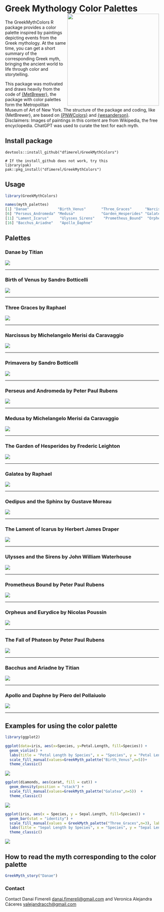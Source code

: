 
<!-- README.md is generated from README.Rmd. Please edit that file -->

# Greek Mythology Color Palettes <img align="right" src="AllPaintings/logo.jpg" width=300>

The GreekMythColors R package provides a color palette inspired by
paintings depicting events from the Greek mythology. At the same time,
you can get a short summary of the corresponding Greek myth, bringing
the ancient world to life through color and storytelling.

This package was motivated and draws heavily from the code of
[{MetBrewer}](https://github.com/BlakeRMills/MetBrewer), the package
with color palettes form the Metropolitan Museum of Art of New York. The
structure of the package and coding, like {MetBrewer}, are based on
[{PNWColors}](https://github.com/jakelawlor/PNWColors) and
[{wesanderson}](https://github.com/karthik/wesanderson).  
Disclaimers: Images of paintings in this content are from Wikipedia, the
free encyclopedia. ChatGPT was used to curate the text for each myth.

## Install package

``` rinstall.packages("devtools")
devtools::install_github("dfimerel/GreekMythColors") 

# If the install_github does not work, try this
library(pak)
pak::pkg_install("dfimerel/GreekMythColors")
```

## Usage

``` r
library(GreekMythColors)

names(myth_palettes)
[1] "Danae"             "Birth_Venus"       "Three_Graces"      "Narcissus"         "Primavera"        
[6] "Perseus_Andromeda" "Medusa"            "Garden_Hesperides" "Galatea"           "Oedipus_Sphinx"   
[11] "Lament_Icarus"     "Ulysses_Sirens"    "Prometheus_Bound"  "Orpheus_Eurydice"  "Fall_Phateon"     
[16] "Bacchus_Ariadne"   "Apollo_Daphne"     
```

## Palettes

### Danae by Titian

<img src="AllPaintings/Danae.png">

------------------------------------------------------------------------

### Birth of Venus by Sandro Botticelli

<img src="AllPaintings/Birth_Venus.png">

------------------------------------------------------------------------

### Three Graces by Raphael

<img src="AllPaintings/Three_Graces.png">

------------------------------------------------------------------------

### Narcissus by Michelangelo Merisi da Caravaggio

<img src="AllPaintings/Narcisus.png">

------------------------------------------------------------------------

### Primavera by Sandro Botticelli

<img src="AllPaintings/Primavera.png">

------------------------------------------------------------------------

### Perseus and Andromeda by Peter Paul Rubens

<img src="AllPaintings/Perseus_Andromeda.png">

------------------------------------------------------------------------

### Medusa by Michelangelo Merisi da Caravaggio

<img src="AllPaintings/Medusa.png">

------------------------------------------------------------------------

### The Garden of Hesperides by Frederic Leighton

<img src="AllPaintings/Garden_Hesperides.png">

------------------------------------------------------------------------

### Galatea by Raphael

<img src="AllPaintings/Galatea.png">

------------------------------------------------------------------------

### Oedipus and the Sphinx by Gustave Moreau

<img src="AllPaintings/Oedipus_Sphinx.png">

------------------------------------------------------------------------

### The Lament of Icarus by Herbert James Draper

<img src="AllPaintings/Lament_Icarus.png">

------------------------------------------------------------------------

### Ulysses and the Sirens by John William Waterhouse

<img src="AllPaintings/Ulysses_Sirens.png">

------------------------------------------------------------------------

### Prometheus Bound by Peter Paul Rubens

<img src="AllPaintings/Prometheus_Bound.png">

------------------------------------------------------------------------

### Orpheus and Eurydice by Nicolas Poussin

<img src="AllPaintings/Orpheus_Eurydice.png">

------------------------------------------------------------------------

### The Fall of Phateon by Peter Paul Rubens

<img src="AllPaintings/Fall_Phateon.png">

------------------------------------------------------------------------

### Bacchus and Ariadne by Titian

<img src="AllPaintings/Bacchus_Ariadne.png">

------------------------------------------------------------------------

### Apollo and Daphne by Piero del Pollaiuolo

<img src="AllPaintings/Apollo_Daphne.png">

------------------------------------------------------------------------

## Examples for using the color palette

``` r
library(ggplot2)
```

``` r
ggplot(data=iris, aes(x=Species, y=Petal.Length, fill=Species)) +
  geom_violin() +
  labs(title = "Petal Length by Species", x = "Species", y = "Petal Length (cm)") +
  scale_fill_manual(values=GreekMyth_palette("Birth_Venus",n=5))+
  theme_classic()
```

<img src="AllPaintings/violinPlot_birth_venus.png">

``` r
ggplot(diamonds, aes(carat, fill = cut)) +
  geom_density(position = "stack") +
  scale_fill_manual(values=GreekMyth_palette("Galatea",n=5))  +
  theme_classic()
```

<img src="AllPaintings/densityPlot_galatea.png">

``` r
ggplot(iris, aes(x = Species, y = Sepal.Length, fill=Species)) +
  geom_bar(stat = "identity") +  
  scale_fill_manual(values = GreekMyth_palette("Three_Graces",n=3), labels = levels(iris$Species)) +  
  labs(title = "Sepal Length by Species", x = "Species", y = "Sepal Length (cm)") +  
  theme_classic()  
```

<img src="AllPaintings/barPlot_three_graces.png">

## How to read the myth corresponding to the color palette

``` r
GreekMyth_story("Danae")
```

### Contact

Contact Danai Fimereli <danai.fimereli@gmail.com> and Veronica Alejandra
Cáceres <valejandracch@gmail.com>
